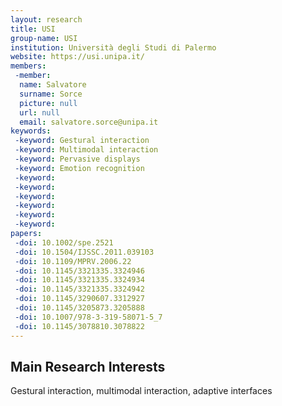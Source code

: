 ```yaml
---
layout: research
title: USI
group-name: USI
institution: Università degli Studi di Palermo
website: https://usi.unipa.it/
members: 
 -member: 
  name: Salvatore
  surname: Sorce
  picture: null
  url: null
  email: salvatore.sorce@unipa.it
keywords: 
 -keyword: Gestural interaction
 -keyword: Multimodal interaction
 -keyword: Pervasive displays
 -keyword: Emotion recognition
 -keyword: 
 -keyword: 
 -keyword: 
 -keyword: 
 -keyword: 
 -keyword: 
papers: 
 -doi: 10.1002/spe.2521
 -doi: 10.1504/IJSSC.2011.039103
 -doi: 10.1109/MPRV.2006.22
 -doi: 10.1145/3321335.3324946
 -doi: 10.1145/3321335.3324934
 -doi: 10.1145/3321335.3324942
 -doi: 10.1145/3290607.3312927
 -doi: 10.1145/3205873.3205888
 -doi: 10.1007/978-3-319-58071-5_7
 -doi: 10.1145/3078810.3078822
---
```



## Main Research Interests
Gestural interaction, multimodal interaction, adaptive interfaces